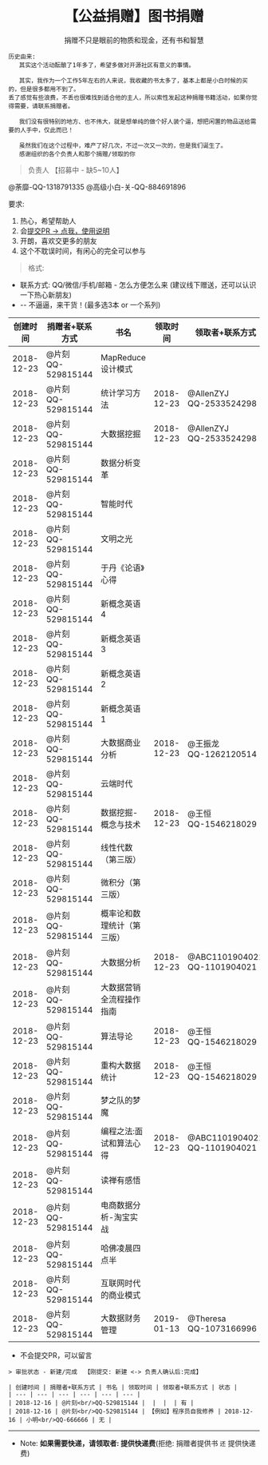 # <center>【公益捐赠】图书捐赠<center>
<center>捐赠不只是眼前的物质和现金，还有书和智慧</center>

```
历史由来:
   其实这个活动酝酿了1年多了，希望多做对开源社区有意义的事情。

   其实，我作为一个工作5年左右的人来说，我收藏的书太多了，基本上都是小白时候的买的，但是很多都用不到了。
丢了感觉有些浪费，不丢也很难找到适合他的主人，所以索性发起这种捐赠书籍活动，如果你觉得需要，请联系捐赠者。

   我们没有很特别的地方、也不伟大，就是想单纯的做个好人装个逼，想把闲置的物品送给需要的人手中，仅此而已！

   虽然我们在这个过程中，难产了好几次，不过一次又一次的，但是我们诞生了。
   感谢组织的各个负责人和那个捐赠/领取的你
```

> 负责人 【招募中 - 缺5~10人】

@荼靡-QQ-1318791335
@高级小白-关-QQ-884691896

要求:

1. 热心，希望帮助人
2. 会[提交PR -> 点我，使用说明](https://github.com/apachecn/kaggle/blob/dev/docs/GitHub/README.md)
3. 开朗，喜欢交更多的朋友
4. 这个不耽误时间，有闲心的完全可以参与

> 格式:

* 联系方式: QQ/微信/手机/邮箱 - 怎么方便怎么来 (建议线下赠送，还可以认识一下热心新朋友)
* -- 不逼逼，来干货！(最多选3本 or 一个系列)

| 创建时间 | 捐赠者+联系方式 | 书名 | 领取时间 | 领取者+联系方式 | 状态 |
| --- | --- | --- | --- | --- | --- |
| 2018-12-23 | @片刻<br/>QQ-529815144 | MapReduce设计模式 |  |  | 有 |
| 2018-12-23 | @片刻<br/>QQ-529815144 | 统计学习方法 | 2018-12-23 | @AllenZYJ<br/>QQ-2533524298 | X |
| 2018-12-23 | @片刻<br/>QQ-529815144 | 大数据挖掘 | 2018-12-23 | @AllenZYJ<br/>QQ-2533524298 | X |
| 2018-12-23 | @片刻<br/>QQ-529815144 | 数据分析变革 |  |  | 有 |
| 2018-12-23 | @片刻<br/>QQ-529815144 | 智能时代 |  |  | 有 |
| 2018-12-23 | @片刻<br/>QQ-529815144 | 文明之光 |  |  | 有 |
| 2018-12-23 | @片刻<br/>QQ-529815144 | 于丹《论语》心得 |  |  | 有 |
| 2018-12-23 | @片刻<br/>QQ-529815144 | 新概念英语 4 |  |  | 有 |
| 2018-12-23 | @片刻<br/>QQ-529815144 | 新概念英语 3 |  |  | 有 |
| 2018-12-23 | @片刻<br/>QQ-529815144 | 新概念英语 2 |  |  | 有 |
| 2018-12-23 | @片刻<br/>QQ-529815144 | 新概念英语 1 |  |  | 有 |
| 2018-12-23 | @片刻<br/>QQ-529815144 | 大数据商业分析 | 2018-12-23 | @王振龙<br/>QQ-1262120514 | X |
| 2018-12-23 | @片刻<br/>QQ-529815144 | 云端时代 |  |  | 有 |
| 2018-12-23 | @片刻<br/>QQ-529815144 | 数据挖掘-概念与技术 | 2018-12-23 | @王恒<br/>QQ-1546218029 | X |
| 2018-12-23 | @片刻<br/>QQ-529815144 | 线性代数（第三版） |  |  | 有 |
| 2018-12-23 | @片刻<br/>QQ-529815144 | 微积分（第三版） |  |  | 有 |
| 2018-12-23 | @片刻<br/>QQ-529815144 | 概率论和数理统计（第三版） |  |  | 有 |
| 2018-12-23 | @片刻<br/>QQ-529815144 | 大数据分析 | 2018-12-23 | @ABC1101904021<br/>QQ-1101904021 | X |
| 2018-12-23 | @片刻<br/>QQ-529815144 | 大数据营销全流程操作指南 |  |  | 有 |
| 2018-12-23 | @片刻<br/>QQ-529815144 | 算法导论 | 2018-12-23 | @王恒<br/>QQ-1546218029 | X |
| 2018-12-23 | @片刻<br/>QQ-529815144 | 重构大数据统计 | 2018-12-23 | @王恒<br/>QQ-1546218029 | X |
| 2018-12-23 | @片刻<br/>QQ-529815144 | 梦之队的梦魔 |  |  | 有 |
| 2018-12-23 | @片刻<br/>QQ-529815144 | 编程之法:面试和算法心得 | 2018-12-23 | @ABC1101904021<br/>QQ-1101904021 | X |
| 2018-12-23 | @片刻<br/>QQ-529815144 | 读禅有感悟 |  |  | 有 |
| 2018-12-23 | @片刻<br/>QQ-529815144 | 电商数据分析-淘宝实战 |  |  | 有 |
| 2018-12-23 | @片刻<br/>QQ-529815144 | 哈佛凌晨四点半 |  |  | 有 |
| 2018-12-23 | @片刻<br/>QQ-529815144 | 互联网时代的商业模式 |  |  | 有 |
| 2018-12-23 | @片刻<br/>QQ-529815144 | 大数据财务管理 | 2019-01-13 | @Theresa<br/>QQ-1073166996 | X |

* 不会提交PR，可以留言

```
> 审批状态 - 新建/完成  【刚提交: 新建 <-> 负责人确认后:完成】

| 创建时间 | 捐赠者+联系方式 | 书名 | 领取时间 | 领取者+联系方式 | 状态 |
| --- | --- | --- | --- | --- | --- |
| 2018-12-16 | @片刻<br/>QQ-529815144 |  |  |  | 有 |
| 2018-12-16 | @片刻<br/>QQ-529815144 | 【例如】程序员自我修养 | 2018-12-16 | 小明<br/>QQ-666666 | 无 |

```

---

* Note: **如果需要快递，请领取者: 提供快递费**(拒绝: 捐赠者提供书 `还` 提供快递费)
